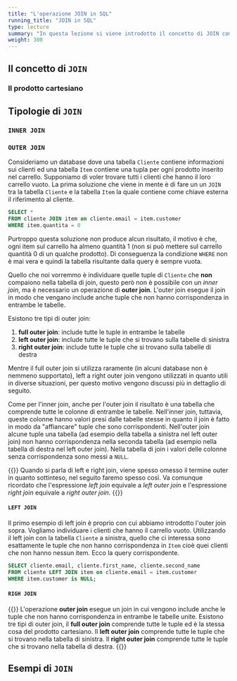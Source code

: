 ```yaml
---
title: "L'operazione JOIN in SQL"
running_title: "JOIN in SQL"
type: lecture
summary: "In questa lezione si viene introdotto il concetto di JOIN comprese le sue varianti (naturale, inner e outer)."
weight: 300
---
```


## Il concetto di `JOIN`

### Il prodotto cartesiano

## Tipologie di `JOIN`

### `INNER JOIN`

### `OUTER JOIN`

Consideriamo un database dove una tabella `Cliente` contiene informazioni sui clienti ed una tabella `Item` contiene una tupla per ogni prodotto inserito nel carrello. Supponiamo di voler trovare tutti i clienti che hanno il loro carrello vuoto. La prima soluzione che viene in mente è di fare un un `JOIN` tra la tabella `Cliente` e la tabella `Item` la quale contiene come chiave esterna il riferimento al cliente.

```sql
SELECT *
FROM cliente JOIN item on cliente.email = item.customer
WHERE item.quantita = 0
```

Purtroppo questa soluzione non produce alcun risultato, il motivo è che, ogni item sul carrello ha almeno quantità 1 (non si può mettere sul carrello quantità 0 di un qualche prodotto). Di conseguenza la condizione `WHERE` non è mai vera e quindi la tabella risultante dalla query è sempre vuota.

Quello che noi vorremmo è individuare quelle tuple di `Cliente` che **non** compaiono nella tabella di join, questo però non è possibile con un *inner join*, ma è necessario un operazione di **outer join**. L'outer join esegue il join in modo che vengano include anche tuple che non hanno corrispondenza in entrambe le tabelle.

Esistono tre tipi di outer join:
1. **full outer join**: include tutte le tuple in entrambe le tabelle
2. **left outer join**: include tutte le tuple che si trovano sulla tabelle di sinistra
3. **right outer join**: include tutte le tuple che si trovano sulla tabelle di destra

Mentre il full outer join si utilizza raramente (in alcuni database non è nemmeno supportato), left a right outer join vengono utilizzati in quanto utili in diverse situazioni, per questo motivo vengono discussi più in dettaglio di seguito.

Come per l'inner join, anche per l'outer join il risultato è una tabella che comprende tutte le colonne di entrambe le tabelle. Nell'inner join, tuttavia, queste colonne hanno valori presi dalle tabelle stesse in quanto il join è fatto in modo da "affiancare" tuple che sono corrispondenti. Nell'outer join alcune tuple una tabella (ad esempio della tabella a sinistra nel left outer join) non hanno corrispondenza nella seconda tabella (ad esempio nella tabella di destra nel left outer join). Nella tabella di join i valori delle colonne senza corrispondenza sono messi a `NULL`.

{{<observe>}}
Quando si parla di left e right join, viene spesso omesso il termine outer in quanto sottinteso, nel seguito faremo spesso così. Va comunque ricordato che l'espressione *left join* equivale a *left outer join* e l'espressione *right join* equivale a *right outer join*.
{{</observe>}}

#### `LEFT JOIN`

Il primo esempio di left join è proprio con cui abbiamo introdotto l'outer join sopra. Vogliamo individuare i clienti che hanno il carrello vuoto. Utilizzando il left join con la tabella `Cliente` a sinistra, quello che ci interessa sono esattamente le tuple che non hanno corrispondenza in `Item` cioè quei clienti che non hanno nessun item. Ecco la query corrispondente.

```sql
SELECT cliente.email, cliente.first_name, cliente.second_name
FROM cliente LEFT JOIN item on cliente.email = item.customer
WHERE item.customer is NULL;
```

#### `RIGH JOIN`

{{<def>}}
L'operazione **outer join** esegue un join in cui vengono include anche le tuple che non hanno corrispondenza in entrambe le tabelle unite. Esistono tre tipi di outer join, il **full outer join** comprende tutte le tuple ed è la stessa cosa del prodotto cartesiano. Il **left outer join** comprende tutte le tuple che si trovano nella tabella di sinistra. Il **right outer join** comprende tutte le tuple che si trovano nella tabella di destra.
{{</def>}}

## Esempi di `JOIN`

